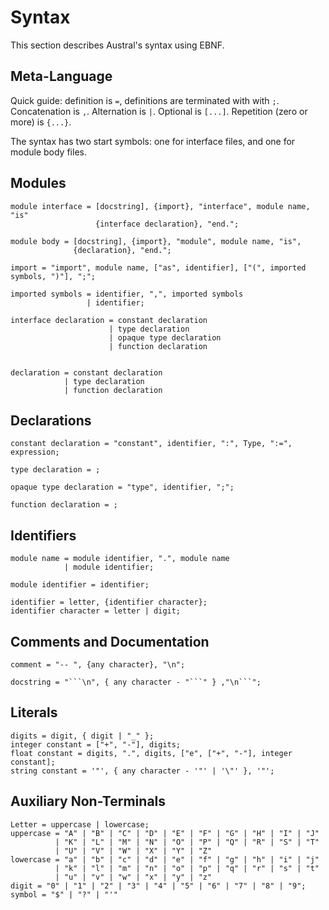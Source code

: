 # Syntax

This section describes Austral's syntax using EBNF.

## Meta-Language

Quick guide: definition is `=`, definitions are terminated with with
`;`. Concatenation is `,`. Alternation is `|`. Optional is `[...]`. Repetition
(zero or more) is `{...}`.

The syntax has two start symbols: one for interface files, and one for module
body files.

## Modules

```
module interface = [docstring], {import}, "interface", module name, "is"
                   {interface declaration}, "end.";

module body = [docstring], {import}, "module", module name, "is",
              {declaration}, "end.";

import = "import", module name, ["as", identifier], ["(", imported symbols, ")"], ";";

imported symbols = identifier, ",", imported symbols
                 | identifier;

interface declaration = constant declaration
                      | type declaration
                      | opaque type declaration
                      | function declaration


declaration = constant declaration
            | type declaration
            | function declaration
```

## Declarations

```
constant declaration = "constant", identifier, ":", Type, ":=", expression;

type declaration = ;

opaque type declaration = "type", identifier, ";";

function declaration = ;
```

## Identifiers

```
module name = module identifier, ".", module name
            | module identifier;

module identifier = identifier;

identifier = letter, {identifier character};
identifier character = letter | digit;
```

## Comments and Documentation

```
comment = "-- ", {any character}, "\n";

docstring = "```\n", { any character - "```" } ,"\n```";
```

## Literals

```
digits = digit, { digit | "_" };
integer constant = ["+", "-"], digits;
float constant = digits, ".", digits, ["e", ["+", "-"], integer constant];
string constant = '"', { any character - '"' | '\"' }, '"';
```

## Auxiliary Non-Terminals

```
Letter = uppercase | lowercase;
uppercase = "A" | "B" | "C" | "D" | "E" | "F" | "G" | "H" | "I" | "J"
          | "K" | "L" | "M" | "N" | "O" | "P" | "Q" | "R" | "S" | "T"
          | "U" | "V" | "W" | "X" | "Y" | "Z"
lowercase = "a" | "b" | "c" | "d" | "e" | "f" | "g" | "h" | "i" | "j"
          | "k" | "l" | "m" | "n" | "o" | "p" | "q" | "r" | "s" | "t"
          | "u" | "v" | "w" | "x" | "y" | "z"
digit = "0" | "1" | "2" | "3" | "4" | "5" | "6" | "7" | "8" | "9";
symbol = "$" | "?" | "'"
```
